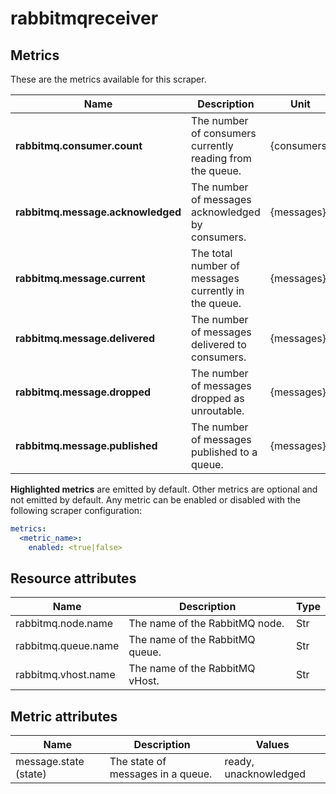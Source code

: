 [comment]: <> (Code generated by mdatagen. DO NOT EDIT.)

# rabbitmqreceiver

## Metrics

These are the metrics available for this scraper.

| Name | Description | Unit | Type | Attributes |
| ---- | ----------- | ---- | ---- | ---------- |
| **rabbitmq.consumer.count** | The number of consumers currently reading from the queue. | {consumers} | Sum(Int) | <ul> </ul> |
| **rabbitmq.message.acknowledged** | The number of messages acknowledged by consumers. | {messages} | Sum(Int) | <ul> </ul> |
| **rabbitmq.message.current** | The total number of messages currently in the queue. | {messages} | Sum(Int) | <ul> <li>message.state</li> </ul> |
| **rabbitmq.message.delivered** | The number of messages delivered to consumers. | {messages} | Sum(Int) | <ul> </ul> |
| **rabbitmq.message.dropped** | The number of messages dropped as unroutable. | {messages} | Sum(Int) | <ul> </ul> |
| **rabbitmq.message.published** | The number of messages published to a queue. | {messages} | Sum(Int) | <ul> </ul> |

**Highlighted metrics** are emitted by default. Other metrics are optional and not emitted by default.
Any metric can be enabled or disabled with the following scraper configuration:

```yaml
metrics:
  <metric_name>:
    enabled: <true|false>
```

## Resource attributes

| Name | Description | Type |
| ---- | ----------- | ---- |
| rabbitmq.node.name | The name of the RabbitMQ node. | Str |
| rabbitmq.queue.name | The name of the RabbitMQ queue. | Str |
| rabbitmq.vhost.name | The name of the RabbitMQ vHost. | Str |

## Metric attributes

| Name | Description | Values |
| ---- | ----------- | ------ |
| message.state (state) | The state of messages in a queue. | ready, unacknowledged |
